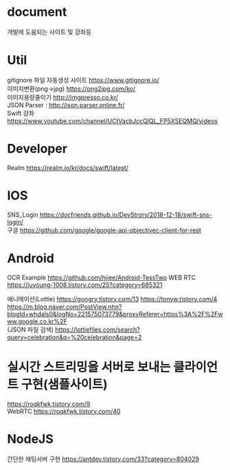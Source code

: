 # document
개발에 도움되는 사이트 및 강좌등

# Util
gitignore 파일 자동생성 사이트 https://www.gitignore.io/  
이미지변환(png->jpg) https://png2jpg.com/ko/  
이미지용량줄이기 http://imgpresso.co.kr/  
JSON Parser : http://json.parser.online.fr/  
Swift 강좌 https://www.youtube.com/channel/UCtVacbJccQlQL_FP5XSEQMQ/videos  

# Developer  
Realm https://realm.io/kr/docs/swift/latest/

# IOS
SNS_Login https://docfriends.github.io/DevStrory/2018-12-18/swift-sns-login/  
구글 https://github.com/google/google-api-objectivec-client-for-rest

# Android
OCR Example https://github.com/hjiee/Android-TessTwo 
WEB RTC https://juyoung-1008.tistory.com/25?category=685321

애니메이션(Lottie) https://googry.tistory.com/13 https://tonyw.tistory.com/4 https://m.blog.naver.com/PostView.nhn?blogId=whdals0&logNo=221575073779&proxyReferer=https%3A%2F%2Fwww.google.co.kr%2F  
(JSON 파일 검색) https://lottiefiles.com/search?query=celebration&q=%20celebration&page=2

# 실시간 스트리밍을 서버로 보내는 클라이언트 구현(샘플사이트) 
https://roqkfwk.tistory.com/9  
WebRTC https://roqkfwk.tistory.com/40

# NodeJS
간단한 채팅서버 구현 https://antdev.tistory.com/33?category=804029
